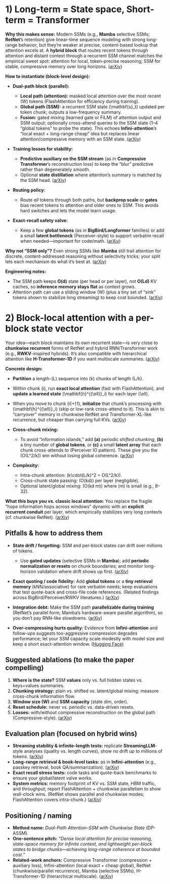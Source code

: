 # 1) Long-term = State space, Short-term = Transformer

**Why this makes sense:**
Modern SSMs (e.g., **Mamba** selective SSMs; **RetNet**’s retention) give linear-time sequence modeling with strong long-range behavior, but they’re weaker at precise, content-based lookup that attention excels at. A **hybrid block** that routes recent tokens through attention and distant context through a recurrent SSM channel matches the empirical sweet spot: attention for local, token-precise reasoning; SSM for stable, compressive memory over long horizons. ([arXiv][1])

**How to instantiate (block-level design):**

* **Dual-path block (parallel):**

  * **Local path (attention):** masked local attention over the most recent (W) tokens (FlashAttention for efficiency during training).
  * **Global path (SSM):** a recurrent SSM state (\mathbf{s}_t) updated per token chunk; outputs a low-frequency summary.
  * **Fusion:** gated mixing (learned gate or FiLM) of attention output and SSM output; optionally cross-attend queries to the SSM state (1–4 “global tokens” to probe the state). This echoes **Infini-attention**’s “local exact + long-range cheap” idea but replaces linear attention/compressive memory with an SSM state. ([arXiv][2])
* **Training losses for stability:**

  * **Predictive auxiliary on the SSM stream** (as in **Compressive Transformer**’s reconstruction loss) to keep the “blur” predictive rather than degenerately smooth.
  * Optional **state distillation** where attention’s summary is matched by the SSM head. ([arXiv][3])
* **Routing policy:**

  * Route *all* tokens through both paths, but **backprop scale** or **gates** bias recent tokens to attention and older ones to SSM. This avoids hard switches and lets the model learn usage.
* **Exact-recall safety valve:**

  * Keep a few **global tokens** (as in **BigBird/Longformer** families) or add a small **latent bottleneck** (Perceiver-style) to support verbatim recall when needed—important for code/math. ([arXiv][4])

**Why not “SSM only”?**
Even strong SSMs like **Mamba** still trail attention for discrete, content-addressed reasoning without selectivity tricks; your split lets each mechanism do what it’s best at. ([arXiv][5])

**Engineering notes:**

* The SSM path keeps **O(d)** state (per head or per layer), not **O(Ld)** KV caches, so **inference memory stays flat** as context grows.
* Attention path can use a sliding window (W) (plus a tiny set of “sink” tokens shown to stabilize long streaming) to keep cost bounded. ([arXiv][6])

# 2) Block-local attention with a **per-block state vector**

Your idea—each block maintains its own recurrent state—is very close to **chunkwise recurrent** forms of RetNet and hybrid RNN/Transformer work (e.g., **RWKV**-inspired hybrids). It’s also compatible with hierarchical attention like **H-Transformer-1D** if you want multiscale summaries. ([arXiv][4])

**Concrete design:**

* **Partition** a length-(L) sequence into (k) chunks of length (L/k).
* Within chunk (i), run **exact local attention** (fast with FlashAttention), and **update a learned state** (\mathbf{h}^{(\ell)}_i) for each layer (\ell).
* When you move to chunk (i{+}1), **initialize** that chunk’s processing with (\mathbf{h}^{(\ell)}_i) (skip or low-rank cross-attend to it). This is akin to “carryover” memory in chunkwise RetNet and Transformer-XL-like recurrence, but cheaper than carrying full KVs. ([arXiv][4])
* **Cross-chunk mixing:**

  * To avoid “information islands,” add **(a)** periodic *shifted chunking*, **(b)** a tiny number of **global tokens**, or **(c)** a small **latent array** that each chunk cross-attends to (Perceiver IO pattern). These give you the (O(L^2/k)) win without losing global coherence. ([arXiv][4])
* **Complexity:**

  * Intra-chunk attention: (k\cdot(L/k)^2 = O(L^2/k)).
  * Cross-chunk state passing: (O(kd)) per layer (negligible).
  * Optional latent/global mixing: (O(kd m)) where (m) is small (e.g., 8–32).

**What this buys you vs. classic local attention:**
You replace the fragile “hope information hops across windows” dynamic with an **explicit recurrent conduit** per layer, which empirically stabilizes very long contexts (cf. chunkwise RetNet). ([arXiv][4])

## Pitfalls & how to address them

* **State drift / forgetting:** SSM and per-block states can drift over millions of tokens.

  * Use **gated updates** (selective SSMs in **Mamba**); add **periodic normalization or resets** on chunk boundaries; and monitor long-horizon validation where drift shows up first. ([arXiv][1])
* **Exact quoting / code fidelity:** Add **global tokens** or a **tiny retrieval memory** (kNN/associative) for rare verbatim needs; keep evaluations that test quote-back and cross-file code references. (Related findings across BigBird/Perceiver/RWKV literatures.) ([arXiv][4])
* **Integration debt:** Make the SSM path **parallelizable during training** (RetNet’s parallel form; Mamba’s hardware-aware parallel algorithm), so you don’t pay RNN-like slowdowns. ([arXiv][4])
* **Over-compressing hurts quality:** Evidence from **Infini-attention** and follow-ups suggests too-aggressive compression degrades performance; let your SSM capacity scale modestly with model size and keep a short exact-attention window. ([Hugging Face][7])

## Suggested ablations (to make the paper compelling)

1. **Where is the state?** SSM **values** only vs. full hidden states vs. keys+values summaries.
2. **Chunking strategy:** plain vs. shifted vs. latent/global mixing; measure cross-chunk information flow.
3. **Window size (W)** and **SSM capacity** (state dim, order).
4. **Reset schedule:** never vs. periodic vs. data-driven resets.
5. **Losses:** with/without compressive reconstruction on the global path (Compressive-style). ([arXiv][3])

## Evaluation plan (focused on hybrid wins)

* **Streaming stability & infinite-length tests:** replicate **StreamingLLM**-style analyses (quality vs. length curves), show no drift up to millions of tokens. ([arXiv][6])
* **Long-range retrieval & book-level tasks:** as in **Infini-attention** (e.g., passkey retrieval, book QA/summarization). ([arXiv][2])
* **Exact recall stress tests:** code tasks and quote-back benchmarks to ensure your global/latent valve works.
* **System metrics:** memory footprint of KV vs. SSM state, HBM traffic, and throughput; report FlashAttention + chunkwise parallelism to show wall-clock wins. (RetNet shows parallel and chunkwise modes; FlashAttention covers intra-chunk.) ([arXiv][4])

## Positioning / naming

* **Method name:** *Dual-Path Attention-SSM with Chunkwise State* (DP-ASSM).
* **One-sentence pitch:** *“Dense local attention for precise reasoning, state-space memory for infinite context, and lightweight per-block states to bridge chunks—achieving long-range coherence at bounded cost.”*
* **Related-work anchors:** Compressive Transformer (compression + auxiliary loss), Infini-attention (local exact + cheap global), RetNet (chunkwise/parallel recurrence), Mamba (selective SSMs), H-Transformer-1D (hierarchical multiscale). ([arXiv][3])

[1]: https://arxiv.org/abs/1911.05507?utm_source=chatgpt.com "Compressive Transformers for Long-Range Sequence ..."
[2]: https://arxiv.org/abs/2404.07143?utm_source=chatgpt.com "Efficient Infinite Context Transformers with Infini-attention"
[3]: https://arxiv.org/abs/2312.00752?utm_source=chatgpt.com "Mamba: Linear-Time Sequence Modeling with Selective State Spaces"
[4]: https://arxiv.org/abs/2309.17453?utm_source=chatgpt.com "Efficient Streaming Language Models with Attention Sinks"
[5]: https://arxiv.org/abs/2205.14135?utm_source=chatgpt.com "Fast and Memory-Efficient Exact Attention with IO-Awareness"
[6]: https://arxiv.org/abs/2307.08621?utm_source=chatgpt.com "A Successor to Transformer for Large Language Models"
[7]: https://arxiv.org/pdf/2203.08913?utm_source=chatgpt.com "Memorizing Transformer"
[8]: https://openreview.net/forum?id=WsRHpHH4s0&utm_source=chatgpt.com "RingAttention with Blockwise Transformers for Near-Infinite ..."
[9]: https://arxiv.org/abs/2004.05150?utm_source=chatgpt.com "[2004.05150] Longformer: The Long-Document Transformer"
[10]: https://arxiv.org/abs/2307.08691?utm_source=chatgpt.com "FlashAttention-2: Faster Attention with Better Parallelism ..."
[11]: https://aclanthology.org/P19-1285/?utm_source=chatgpt.com "Transformer-XL: Attentive Language Models beyond a ..."
[12]: https://arxiv.org/abs/2007.14062?utm_source=chatgpt.com "[2007.14062] Big Bird: Transformers for Longer Sequences"
[13]: https://arxiv.org/html/2411.01783v2?utm_source=chatgpt.com "Context Parallelism for Scalable Million-Token Inference"
[14]: https://huggingface.co/blog/infini-attention?utm_source=chatgpt.com "A failed experiment: Infini-Attention, and why we should ..."

